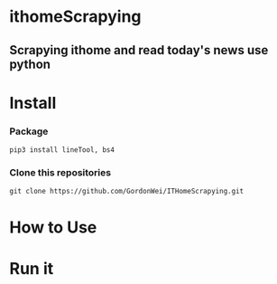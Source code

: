 # ithomeScrapying

## Scrapying ithome and read today's news use python 

# Install 

### Package
`pip3 install lineTool, bs4`

### Clone this repositories
`git clone https://github.com/GordonWei/ITHomeScrapying.git`

# How to Use

# Run it
